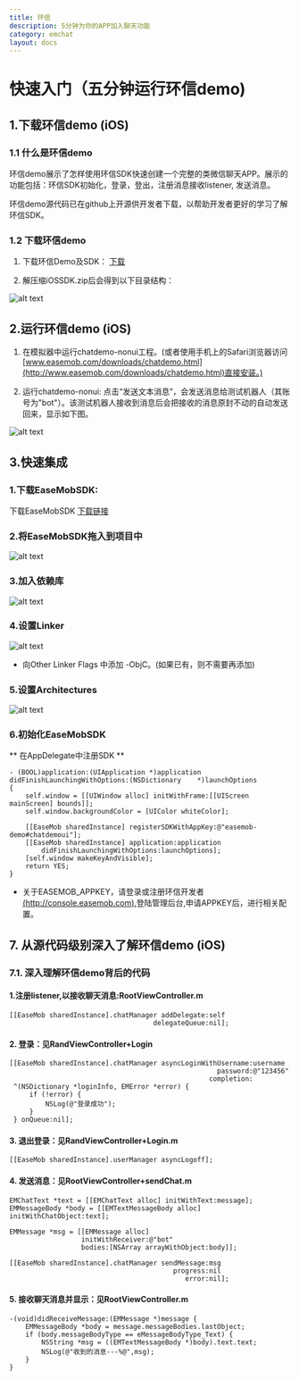 ```yaml
---
title: 环信
description: 5分钟为你的APP加入聊天功能
category: emchat
layout: docs
---
```


# 快速入门（五分钟运行环信demo)  


## 1.下载环信demo (iOS) ##

### 1.1 什么是环信demo ###

环信demo展示了怎样使用环信SDK快速创建一个完整的类微信聊天APP。展示的功能包括：环信SDK初始化，登录，登出，注册消息接收listener, 发送消息。

环信demo源代码已在github上开源供开发者下载，以帮助开发者更好的学习了解环信SDK。

### 1.2 下载环信demo ###

    

1. 下载环信Demo及SDK： [下载](http://www.easemob.com/downloads.php)


2. 解压缩iOSSDK.zip后会得到以下目录结构：
 
 ![alt text](example_layout.png "Title")


## 2.运行环信demo (iOS) ##

1. 在模拟器中运行chatdemo-nonui工程。(或者使用手机上的Safari浏览器访问 [www.easemob.com/downloads/chatdemo.html](http://www.easemob.com/downloads/chatdemo.html)直接安装。)

 
3. 运行chatdemo-nonui: 点击“发送文本消息”，会发送消息给测试机器人（其账号为"bot"）。该测试机器人接收到消息后会把接收的消息原封不动的自动发送回来，显示如下图。


 ![alt text](demo.png "demo")
 

## 3.快速集成 ##

### 1.下载EaseMobSDK: ###
下载EaseMobSDK
[下载链接](http://www.easemob.com/downloads/iOSSDK.zip)

### 2.将EaseMobSDK拖入到项目中 ###
 ![alt text](import.png "Title")
 
### 3.加入依赖库 ###
 ![alt text](addLib.png "Lib")
 
### 4.设置Linker ###
![alt text](link.png "link")

*	向Other Linker Flags 中添加 -ObjC。(如果已有，则不需要再添加)

### 5.设置Architectures ###
![alt text](Active.png "Active")

### 6.初始化EaseMobSDK ###
** 在AppDelegate中注册SDK **

	- (BOOL)application:(UIApplication *)application didFinishLaunchingWithOptions:(NSDictionary 	*)launchOptions
	{
		self.window = [[UIWindow alloc] initWithFrame:[[UIScreen mainScreen] bounds]];
		self.window.backgroundColor = [UIColor whiteColor];
		
		[[EaseMob sharedInstance] registerSDKWithAppKey:@"easemob-demo#chatdemoui"];
		[[EaseMob sharedInstance] application:application
			didFinishLaunchingWithOptions:launchOptions];
		[self.window makeKeyAndVisible];
		return YES;
	}

 *	关于EASEMOB_APPKEY，请登录或注册环信开发者[(http://console.easemob.com)](http://console.easemob.com),登陆管理后台,申请APPKEY后，进行相关配置。

  
 

## 7. 从源代码级别深入了解环信demo (iOS) ##


### 7.1. 深入理解环信demo背后的代码 ###

#### 1.注册listener,以接收聊天消息:RootViewController.m ####

    [[EaseMob sharedInstance].chatManager addDelegate:self
                                        delegateQueue:nil];

#### 2. 登录：见RandViewController+Login ####

    [[EaseMob sharedInstance].chatManager asyncLoginWithUsername:username
                                                        password:@"123456"
                                                      completion:
     ^(NSDictionary *loginInfo, EMError *error) {
         if (!error) {
             NSLog(@"登录成功");         
         }
     } onQueue:nil];


#### 3. 退出登录：见RandViewController+Login.m ####

	[[EaseMob sharedInstance].userManager asyncLogoff];

#### 4. 发送消息：见RootViewController+sendChat.m ####

    EMChatText *text = [[EMChatText alloc] initWithText:message];
    EMMessageBody *body = [[EMTextMessageBody alloc] initWithChatObject:text];
    
    EMMessage *msg = [[EMMessage alloc]
                      initWithReceiver:@"bot"
                      bodies:[NSArray arrayWithObject:body]];
    
    [[EaseMob sharedInstance].chatManager sendMessage:msg
                                             progress:nil
                                                error:nil];


#### 5. 接收聊天消息并显示：见RootViewController.m ####

	-(void)didReceiveMessage:(EMMessage *)message {
    	EMMessageBody *body = message.messageBodies.lastObject;
		if (body.messageBodyType == eMessageBodyType_Text) {
			NSString *msg = ((EMTextMessageBody *)body).text.text;
			NSLog(@"收到的消息---%@",msg);
	    }
	}



